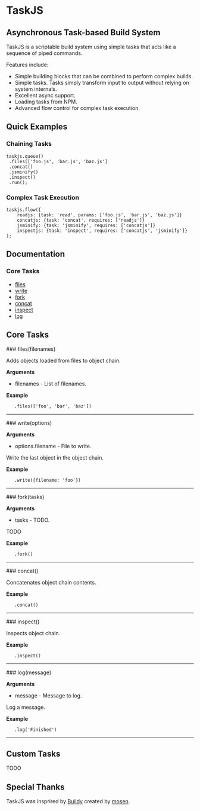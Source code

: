 # TaskJS

## Asynchronous Task-based Build System

TaskJS is a scriptable build system using simple tasks that acts like a sequence of piped commands.

Features include:
 * Simple building blocks that can be combined to perform complex builds.
 * Simple tasks. Tasks simply transform input to output without relying on system internals.
 * Excellent async support.
 * Loading tasks from NPM.
 * Advanced flow control for complex task execution.

## Quick Examples

### Chaining Tasks

```
taskjs.queue()
 .files(['foo.js', 'bar.js', 'baz.js']
 .concat()
 .jsminify()
 .inspect()
 .run();
```

### Complex Task Execution

```
taskjs.flow({
    readjs: {task: 'read', params: ['foo.js', 'bar.js', 'baz.js']}
    concatjs: {task: 'concat', requires: ['readjs']}
    jsminify: {task: 'jsminify', requires: ['concatjs']}
    inspectjs: {task: 'inspect', requires: ['concatjs', 'jsminify']}
);
```

## Documentation

### Core Tasks

 * [files](#files)
 * [write](#write)
 * [fork](#fork)
 * [concat](#concat)
 * [inspect](#inspect)
 * [log](#log)

## Core Tasks

<a name="files" />
### files(filenames)

Adds objects loaded from files to object chain.

__Arguments__

 * filenames - List of filenames.

 __Example__

 ```
    .files(['foo', 'bar', 'baz'])
 ```

---------------------------------------

<a name="write" />
### write(options)

__Arguments__

 * options.filename - File to write.

Write the last object in the object chain.

 __Example__

 ```
    .write({filename: 'foo'})
 ```

---------------------------------------

<a name="fork" />
### fork(tasks)

__Arguments__

 * tasks - TODO.

TODO

 __Example__

 ```
    .fork()
 ```

---------------------------------------

<a name="concat" />
### concat()

Concatenates object chain contents.

 __Example__

 ```
    .concat()
 ```

---------------------------------------

<a name="inspect" />
### inspect()

Inspects object chain.

 __Example__

 ```
    .inspect()
 ```

---------------------------------------

<a name="log" />
### log(message)

__Arguments__

 * message - Message to log.

Log a message.

 __Example__

 ```
    .log('Finished')
 ```

---------------------------------------


## Custom Tasks

TODO

## Special Thanks

TaskJS was insprired by [Buildy](/mosen/build) created by [mosen](/mosen).
